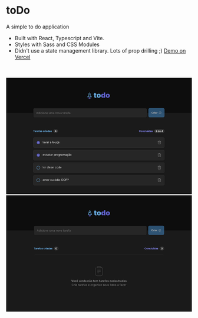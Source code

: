 # toDo
A simple to do application
- Built with React, Typescript and Vite.
- Styles with Sass and CSS Modules
- Didn't use a state management library. Lots of prop drilling ;)
<a href="https://todo-list-blush-psi.vercel.app/">Demo on Vercel</a>
</br>
</br>
<img src="./src/assets/todo-one.png" alt="app image one" />
<img src="./src/assets/todo-two.png" alt="app image two" />